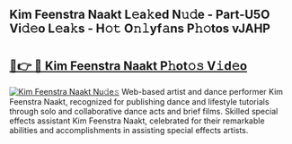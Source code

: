 ## Kim Feenstra Naakt L𝚎a𝚔ed N𝚞𝚍e - Part-U5O Vi𝚍𝚎o L𝚎a𝚔s - H𝚘𝚝 O𝚗𝚕yf𝚊ns P𝚑𝚘tos vJAHP

# <h2><a href="http://kfdj68.oniu.top/?m=Kim+Feenstra+Naakt">🔗👉 🔴 Kim Feenstra Naakt P𝚑ot𝚘𝚜 V𝚒d𝚎o</a></h2>

[![Kim Feenstra Naakt Nu𝚍e𝚜](https://i.imgur.com/0qMVB7G.gif)](http://kfdj68.oniu.top/?m=Kim+Feenstra+Naakt)
Web-based artist and dance performer Kim Feenstra Naakt, recognized for publishing dance and lifestyle tutorials through solo and collaborative dance acts and brief films. Skilled special effects assistant Kim Feenstra Naakt, celebrated for their remarkable abilities and accomplishments in assisting special effects artists.  
